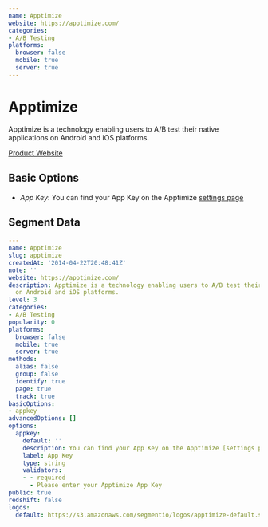 ```yaml
---
name: Apptimize
website: https://apptimize.com/
categories:
- A/B Testing
platforms:
  browser: false
  mobile: true
  server: true
---
```


# Apptimize

Apptimize is a technology enabling users to A/B test their native applications on Android and iOS platforms.

[Product Website](https://apptimize.com/)

## Basic Options

- *App Key*: You can find your App Key on the Apptimize [settings page](https://apptimize.com/admin/settings/apps)


## Segment Data
```yaml
---
name: Apptimize
slug: apptimize
createdAt: '2014-04-22T20:48:41Z'
note: ''
website: https://apptimize.com/
description: Apptimize is a technology enabling users to A/B test their native applications
  on Android and iOS platforms.
level: 3
categories:
- A/B Testing
popularity: 0
platforms:
  browser: false
  mobile: true
  server: true
methods:
  alias: false
  group: false
  identify: true
  page: true
  track: true
basicOptions:
- appkey
advancedOptions: []
options:
  appkey:
    default: ''
    description: You can find your App Key on the Apptimize [settings page](https://apptimize.com/admin/settings/apps)
    label: App Key
    type: string
    validators:
    - - required
      - Please enter your Apptimize App Key
public: true
redshift: false
logos:
  default: https://s3.amazonaws.com/segmentio/logos/apptimize-default.svg

```

